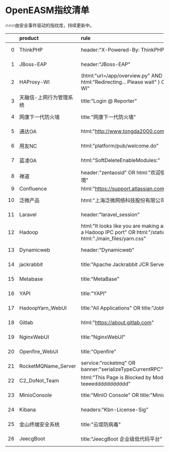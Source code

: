 # OpenEASM指纹清单 

 🔥🔥🔥由安全事件驱动的指纹库，持续更新中。

|    | product             | rule                                                                                                                                  | update_at   |
|---:|:--------------------|:--------------------------------------------------------------------------------------------------------------------------------------|:------------|
|  0 | ThinkPHP            | header:"X-Powered-By: ThinkPHP"                                                                                                       | 2023-08-08  |
|  1 | JBoss-EAP           | header:"JBoss-EAP"                                                                                                                    | 2023-08-08  |
|  2 | HAProxy-WI          | (html:"url=/app/overview.py" AND html:"Redirecting... Please wait" ) OR title:"HAProxy-WI"                                            | 2023-08-08  |
|  3 | 天融信-上网行为管理系统        | title:"Login @ Reporter" || html:"欢迎访问 Reporter"                                                                                      | 2023-08-08  |
|  4 | 网康下一代防火墙            | title:"网康下一代防火墙"                                                                                                                      | 2023-08-08  |
|  5 | 通达OA                | html:"http://www.tongda2000.com"                                                                                                      | 2023-08-08  |
|  6 | 用友NC                | html:"platform/pub/welcome.do"                                                                                                        | 2023-08-08  |
|  7 | 蓝凌OA                | html:"SoftDeleteEnableModules:"                                                                                                       | 2023-08-08  |
|  8 | 禅道                  | header:"zentaosid" OR html:"欢迎使用禅道集成运行环境"                                                                                             | 2023-08-08  |
|  9 | Confluence          | html:"https://support.atlassian.com/help/confluence" || header:"X-Confluence-Request-Time"                                            | 2023-08-08  |
| 10 | 泛微产品                | html:"上海泛微网络科技股份有限公司"                                                                                                                 | 2023-08-08  |
| 11 | Laravel             | header:"laravel_session"                                                                                                              | 2023-08-08  |
| 12 | Hadoop              | html:"It looks like you are making an HTTP request to a Hadoop IPC port" OR html:"/static/hadoop.css" OR html:"./main_files/yarn.css" | 2023-08-08  |
| 13 | Dynamicweb          | header:"Dynamicweb"                                                                                                                   | 2023-08-08  |
| 14 | jackrabbit          | title:"Apache Jackrabbit JCR Server"                                                                                                  | 2023-07-27  |
| 15 | Metabase            | title:"MetaBase"                                                                                                                      | 2023-07-27  |
| 16 | YAPI                | title:"YAPI"                                                                                                                          | 2023-07-17  |
| 17 | HadoopYarn_WebUI    | title:"All Applications" OR title:"JobHistory"                                                                                        | 2023-07-17  |
| 18 | Gitlab              | html:"https://about.gitlab.com"                                                                                                       | 2023-07-17  |
| 19 | NginxWebUI          | title:"NginxWebUI"                                                                                                                    | 2023-07-17  |
| 20 | Openfire_WebUI      | title:"Openfire"                                                                                                                      | 2023-07-17  |
| 21 | RocketMQName_Server | service:"rocketmq" OR banner:"serializeTypeCurrentRPC"                                                                                | 2023-07-14  |
| 22 | C2_DoNot_Team       | html:"This Page is Blocked by Mod Security teeeeddddddddddd"                                                                          | 2023-07-13  |
| 23 | MinioConsole        | title:"MinIO Console" OR title:"Minio Browser"                                                                                        | 2023-07-12  |
| 24 | Kibana              | headers:"Kbn-License-Sig"                                                                                                             | 2023-07-12  |
| 25 | 金山终端安全系统            | title:"云堤防病毒"                                                                                                                         | 2023-07-12  |
| 26 | JeecgBoot           | title:"JeecgBoot 企业级低代码平台"                                                                                                            | 2023-07-12  |